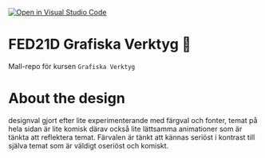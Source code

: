 [![Open in Visual Studio Code](https://classroom.github.com/assets/open-in-vscode-c66648af7eb3fe8bc4f294546bfd86ef473780cde1dea487d3c4ff354943c9ae.svg)](https://classroom.github.com/online_ide?assignment_repo_id=8449349&assignment_repo_type=AssignmentRepo)
# FED21D Grafiska Verktyg 🎨
Mall-repo för kursen `Grafiska Verktyg`

# About the design
designval gjort efter lite experimenterande med färgval och fonter, temat på hela sidan är lite komisk därav också lite lättsamma animationer som är tänkta att reflektera temat. Färvalen är tänkt att kännas seriöst i kontrast till själva temat som är väldigt oseriöst och komiskt.
